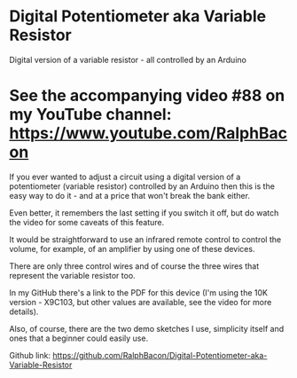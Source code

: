 # Digital Potentiometer aka Variable Resistor
Digital version of a variable resistor - all controlled by an Arduino  
# See the accompanying video #88 on my YouTube channel: https://www.youtube.com/RalphBacon

If you ever wanted to adjust a circuit using a digital version of a potentiometer (variable resistor) controlled by an Arduino then this is the easy way to do it - and at a price that won't break the bank either.

Even better, it remembers the last setting if you switch it off, but do watch the video for some caveats of this feature.

It would be straightforward to use an infrared remote control to control the volume, for example, of an amplifier by using one of these devices.

There are only three control wires and of course the three wires that represent the variable resistor too.

In my GitHub there's a link to the PDF for this device (I'm using the 10K version - X9C103, but other values are available, see the video for more details).

Also, of course, there are the two demo sketches I use, simplicity itself and ones that a beginner could easily use.

Github link: https://github.com/RalphBacon/Digital-Potentiometer-aka-Variable-Resistor

